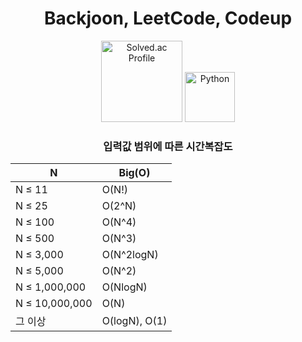 <h1 align="center">Backjoon, LeetCode, Codeup</h1>

<p align="center">
  <a href="https://solved.ac/profile/swo98" target="_blank" style="text-decoration: none;">
    <img src="http://mazassumnida.wtf/api/mini/generate_badge?boj=swo98" alt="Solved.ac Profile" width="130" height="auto"/>
  </a>
  <img src="https://img.shields.io/badge/Python-3776AB?style=flat-square&logo=Python&logoColor=white" alt="Python" width="80"/>
</p>

<!--
<div align="center">
  <details>
    <summary>boj stats </summary>
    <a href="https://solved.ac/profile/swo98">
      <img src="http://mazassumnida.wtf/api/generate_badge?boj=swo98" alt="Solved.ac 프로필"/>
    </a>
  </details>
  <details>
    <summary>leetcode stats </summary>
    <br>
    <img src="https://leetcard.jacoblin.cool/swo98?theme=unicorn&font=Baloo%202" alt="LeetCode Stats"/>
  </details>
</div>
-->

<h3 align="center">입력값 범위에 따른 시간복잡도</h3>

<div align="center">

| N | Big(O) |
| --- | --- |
| N ≤ 11 | O(N!) |
| N ≤ 25 | O(2^N) |
| N ≤ 100 | O(N^4) |
| N ≤ 500 | O(N^3) |
| N ≤ 3,000 | O(N^2logN) |
| N ≤ 5,000 | O(N^2) |
| N ≤ 1,000,000 | O(NlogN) |
| N ≤ 10,000,000 | O(N) |
| 그 이상 | O(logN), O(1) |

</div>
